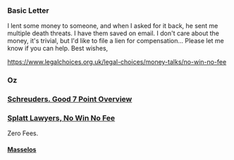 ### Basic Letter

I lent some money to someone, and when I asked for it back, he sent me multiple death threats. I have them saved on email. I don't care about the money, it's trivial, but I'd like to file a lien for compensation... Please let me know if you can help. Best wishes, 

https://www.legalchoices.org.uk/legal-choices/money-talks/no-win-no-fee

### Oz 

### [Schreuders. Good 7 Point Overview](https://schreuders.com.au/7-reasons-to-consider-a-no-win-no-fee-lawyer)

### [Splatt Lawyers, No Win No Fee](https://splattlawyers.com.au/what-is-no-win-no-fee/#how-does-no-win-no-fee-work)

Zero Fees.

#### [Masselos](https://masselos.com.au/how-do-no-win-no-fee-lawyers-work/)


